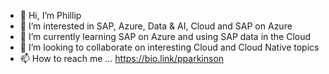 - 👋 Hi, I’m Phillip
- 👀 I’m interested in SAP, Azure, Data & AI, Cloud and SAP on Azure
- 🌱 I’m currently learning SAP on Azure and using SAP data in the Cloud
- 💞️ I’m looking to collaborate on interesting Cloud and Cloud Native topics
- 📫 How to reach me ... https://bio.link/pparkinson

<!---
pparkinson/pparkinson is a ✨ special ✨ repository because its `README.md` (this file) appears on your GitHub profile.
You can click the Preview link to take a look at your changes.
--->
